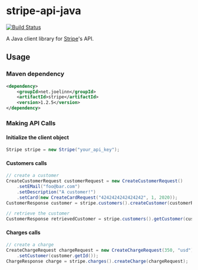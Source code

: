 stripe-api-java
===============

[![Build Status](https://secure.travis-ci.org/jlinn/stripe-api-java.png?branch=master)](http://travis-ci.org/jlinn/stripe-api-java)

A Java client library for [Stripe](https://stripe.com/docs/api)'s API.

## Usage
### Maven dependency
```xml
<dependency>
    <groupId>net.joelinn</groupId>
    <artifactId>stripe</artifactId>
    <version>1.2.5</version>
</dependency>
```

### Making API Calls
#### Initialize the client object
```java
Stripe stripe = new Stripe("your_api_key");
```

#### Customers calls
```java
// create a customer
CreateCustomerRequest customerRequest = new CreateCustomerRequest()
    .setEMail("foo@bar.com")
    .setDescription("A customer!")
    .setCard(new CreateCardRequest("4242424242424242", 1, 2020));
CustomerResponse customer = stripe.customers().createCustomer(customerRequest);

// retrieve the customer
CustomerResponse retrievedCustomer = stripe.customers().getCustomer(customer.getId());
```

#### Charges calls
```java
// create a charge
CreateChargeRequest chargeRequest = new CreateChargeRequest(350, "usd")
    .setCustomer(customer.getId());
ChargeResponse charge = stripe.charges().createCharge(chargeRequest);
```
